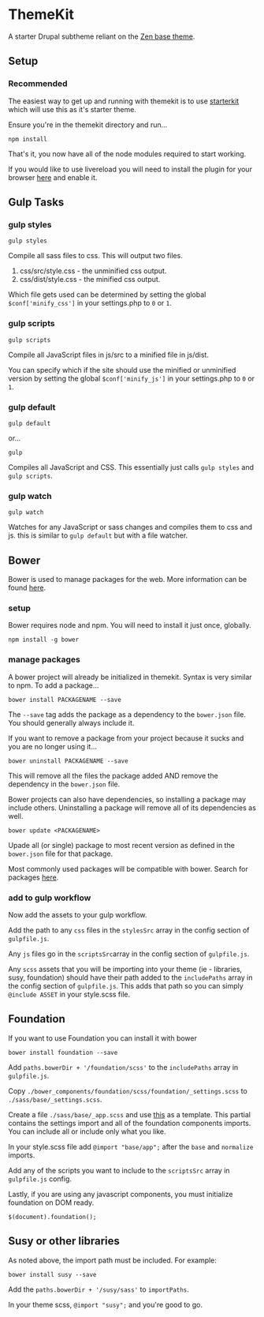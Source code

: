 # ThemeKit
A starter Drupal subtheme reliant on the [Zen base theme](https://www.drupal.org/project/zen). 
 
## Setup 

### Recommended

The easiest way to get up and running with themekit is to use [starterkit](https://github.com/elevatedthird/starterkit)
which will use this as it's starter theme.


Ensure you're in the themekit directory and run...

```
npm install
```

That's it, you now have all of the node modules required to start working.

If you would like to use livereload you will need to install the plugin for your browser [here](http://livereload.com/extensions/) and enable it.

## Gulp Tasks

### gulp styles

```
gulp styles
```

Compile all sass files to css. This will output two files.

1. css/src/style.css - the unminified css output.
1. css/dist/style.css - the minified css output.

Which file gets used can be determined by setting the global `$conf['minify_css']` in your settings.php to `0` or `1`.

### gulp scripts

```
gulp scripts
```

Compile all JavaScript files in js/src to a minified file in js/dist.

You can specify which if the site should use the minified or unminified version by setting the global `$conf['minify_js']`
in your settings.php to `0` or `1`.

### gulp default

```
gulp default
```
or...
```
gulp
```

Compiles all JavaScript and CSS. This essentially just calls `gulp styles` and `gulp scripts`.

### gulp watch

```
gulp watch
```

Watches for any JavaScript or sass changes and compiles them to css and js. this is similar to `gulp default` but with a
file watcher. 


## Bower
Bower is used to manage packages for the web. More information can be found [here](http://bower.io/). 

### setup
Bower requires node and npm. You will need to install it just once, globally.

```
npm install -g bower
```
### manage packages 
A bower project will already be initialized in themekit. Syntax is very similar to npm. To add a package...

```
bower install PACKAGENAME --save
```
The `--save` tag adds the package as a dependency to the `bower.json` file. You should generally always include it.

If you want to remove a package from your project because it sucks and you are no longer using it...

```
bower uninstall PACKAGENAME --save
```
This will remove all the files the package added AND remove the dependency in the `bower.json` file.

Bower projects can also have dependencies, so installing a package may include others. Uninstalling a package will remove all of its dependencies as well.

```
bower update <PACKAGENAME>
```
Upade all (or single) package to most recent version as defined in the `bower.json` file for that package.

Most commonly used packages will be compatible with bower. Search for packages [here](http://bower.io/search/).

### add to gulp workflow
Now add the assets to your gulp workflow.

Add the path to any `css` files in the `stylesSrc` array in the config section of `gulpfile.js`.

Any `js` files go in the `scriptsSrc`array in the config section of `gulpfile.js`.

Any `scss` assets that you will be importing into your theme (ie - libraries, susy, foundation) should have their path added to the `includePaths` array in the config section of `gulpfile.js`. This adds that path so you can simply `@include ASSET` in your style.scss file.

## Foundation
If you want to use Foundation you can install it with bower

```
bower install foundation --save
```
Add `paths.bowerDir + '/foundation/scss'` to the `includePaths` array in `gulpfile.js`.

Copy `./bower_components/foundation/scss/foundation/_settings.scss` to `./sass/base/_settings.scss`.

Create a file `./sass/base/_app.scss` and use [this](https://github.com/zurb/foundation-compass-template/blob/master/scss/app.scss) as a template. This partial contains the settings import and all of the foundation components imports. You can include all or include only what you like.

In your style.scss file add `@import "base/app";` after the `base` and `normalize` imports.

Add any of the scripts you want to include to the `scriptsSrc` array in `gulpfile.js` config.

Lastly, if you are using any javascript components, you must initialize foundation on DOM ready.

```
$(document).foundation();
```

## Susy or other libraries
As noted above, the import path must be included.
For example:

```
bower install susy --save
```
Add the `paths.bowerDir + '/susy/sass'` to `importPaths`.

In your theme scss, `@import "susy";` and you're good to go.